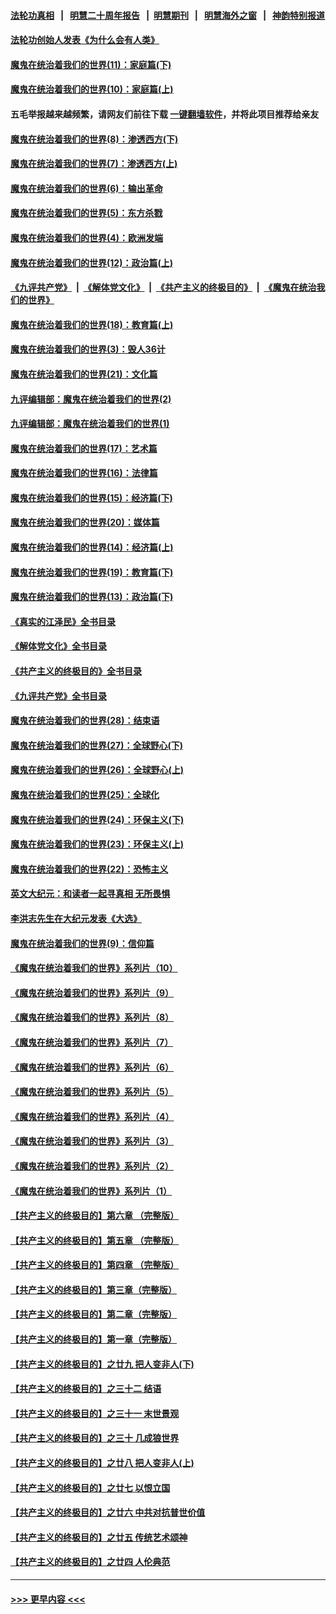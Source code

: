 #### [法轮功真相](https://github.com/gfw-breaker/truth/blob/master/README.md?t=0) &nbsp;&nbsp;|&nbsp;&nbsp; [明慧二十周年报告](https://github.com/gfw-breaker/mh-reports/blob/master/README.md?t=0) &nbsp;&nbsp;|&nbsp;&nbsp;[明慧期刊](https://github.com/gfw-breaker/mh-qikan) &nbsp;&nbsp;|&nbsp;&nbsp; [明慧海外之窗](https://github.com/gfw-breaker/mh-news/blob/master/README.md?t=0) &nbsp;&nbsp;|&nbsp;&nbsp; [神韵特别报道](https://github.com/gfw-breaker/mh-news/blob/master/shenyun.md?t=0)
#### [法轮功创始人发表《为什么会有人类》](../pages/nsc422/n13912117.md?t=04140943) 
#### [魔鬼在统治着我们的世界(11)：家庭篇(下)](../pages/nsc422/n10440961.md?t=04140943) 
#### [魔鬼在统治着我们的世界(10)：家庭篇(上)](../pages/nsc422/n10435448.md?t=04140943) 
#### 五毛举报越来越频繁，请网友们前往下载 [一键翻墙软件](https://github.com/gfw-breaker/ssr-accounts)，并将此项目推荐给亲友
#### [魔鬼在统治着我们的世界(8)：渗透西方(下)](../pages/nsc422/n10429603.md?t=04140943) 
#### [魔鬼在统治着我们的世界(7)：渗透西方(上)](../pages/nsc422/n10426013.md?t=04140943) 
#### [魔鬼在统治着我们的世界(6)：输出革命](../pages/nsc422/n10421536.md?t=04140943) 
#### [魔鬼在统治着我们的世界(5)：东方杀戮](../pages/nsc422/n10417707.md?t=04140943) 
#### [魔鬼在统治着我们的世界(4)：欧洲发端](../pages/nsc422/n10414890.md?t=04140943) 
#### [魔鬼在统治着我们的世界(12)：政治篇(上)](../pages/nsc422/n10444576.md?t=04140943) 
#### [《九评共产党》](https://github.com/begood0513/9ping.md/blob/master/README.md) &nbsp;|&nbsp; [《解体党文化》](../../../../jtdwh.md/blob/master/README.md)  &nbsp;|&nbsp; [《共产主义的终极目的》](../../../../gczydzjmd.md/blob/master/README.md) &nbsp;|&nbsp; [《魔鬼在统治我们的世界》](../../../../mgztzwmdsj.md/blob/master/README.md) 
#### [魔鬼在统治着我们的世界(18)：教育篇(上)](../pages/nsc422/n10526970.md?t=04140943) 
#### [魔鬼在统治着我们的世界(3)：毁人36计](../pages/nsc422/n10411583.md?t=04140943) 
#### [魔鬼在统治着我们的世界(21)：文化篇](../pages/nsc422/n10597706.md?t=04140943) 
#### [九评编辑部：魔鬼在统治着我们的世界(2)](../pages/nsc422/n10410036.md?t=04140943) 
#### [九评编辑部：魔鬼在统治着我们的世界(1)](../pages/nsc422/n10406825.md?t=04140943) 
#### [魔鬼在统治着我们的世界(17)：艺术篇](../pages/nsc422/n10499093.md?t=04140943) 
#### [魔鬼在统治着我们的世界(16)：法律篇](../pages/nsc422/n10485969.md?t=04140943) 
#### [魔鬼在统治着我们的世界(15)：经济篇(下)](../pages/nsc422/n10469975.md?t=04140943) 
#### [魔鬼在统治着我们的世界(20)：媒体篇](../pages/nsc422/n10586579.md?t=04140943) 
#### [魔鬼在统治着我们的世界(14)：经济篇(上)](../pages/nsc422/n10457370.md?t=04140943) 
#### [魔鬼在统治着我们的世界(19)：教育篇(下)](../pages/nsc422/n10564808.md?t=04140943) 
#### [魔鬼在统治着我们的世界(13)：政治篇(下)](../pages/nsc422/n10448270.md?t=04140943) 
#### [《真实的江泽民》全书目录](../pages/nsc422/n13721399.md?t=04140943) 
#### [《解体党文化》全书目录](../pages/nsc422/n13721157.md?t=04140943) 
#### [《共产主义的终极目的》全书目录](../pages/nsc422/n13721048.md?t=04140943) 
#### [《九评共产党》全书目录](../pages/nsc422/n13708085.md?t=04140943) 
#### [魔鬼在统治着我们的世界(28)：结束语](../pages/nsc422/n10936246.md?t=04140943) 
#### [魔鬼在统治着我们的世界(27)：全球野心(下)](../pages/nsc422/n10928319.md?t=04140943) 
#### [魔鬼在统治着我们的世界(26)：全球野心(上)](../pages/nsc422/n10900318.md?t=04140943) 
#### [魔鬼在统治着我们的世界(25)：全球化](../pages/nsc422/n10788205.md?t=04140943) 
#### [魔鬼在统治着我们的世界(24)：环保主义(下)](../pages/nsc422/n10695307.md?t=04140943) 
#### [魔鬼在统治着我们的世界(23)：环保主义(上)](../pages/nsc422/n10688613.md?t=04140943) 
#### [魔鬼在统治着我们的世界(22)：恐怖主义](../pages/nsc422/n10614727.md?t=04140943) 
#### [英文大纪元：和读者一起寻真相 无所畏惧](../pages/nsc422/n12542027.md?t=04140943) 
#### [李洪志先生在大纪元发表《大选》](../pages/nsc422/n12534746.md?t=04140943) 
#### [魔鬼在统治着我们的世界(9)：信仰篇](../pages/nsc422/n10432159.md?t=04140943) 
#### [《魔鬼在统治着我们的世界》系列片（10）](../pages/nsc422/n12292670.md?t=04140943) 
#### [《魔鬼在统治着我们的世界》系列片（9）](../pages/nsc422/n12290859.md?t=04140943) 
#### [《魔鬼在统治着我们的世界》系列片（8）](../pages/nsc422/n12287445.md?t=04140943) 
#### [《魔鬼在统治着我们的世界》系列片（7）](../pages/nsc422/n12283425.md?t=04140943) 
#### [《魔鬼在统治着我们的世界》系列片（6）](../pages/nsc422/n12282314.md?t=04140943) 
#### [《魔鬼在统治着我们的世界》系列片（5）](../pages/nsc422/n12281419.md?t=04140943) 
#### [《魔鬼在统治着我们的世界》系列片（4）](../pages/nsc422/n12274024.md?t=04140943) 
#### [《魔鬼在统治着我们的世界》系列片（3）](../pages/nsc422/n12271322.md?t=04140943) 
#### [《魔鬼在统治着我们的世界》系列片（2）](../pages/nsc422/n12269049.md?t=04140943) 
#### [《魔鬼在统治着我们的世界》系列片（1）](../pages/nsc422/n12267575.md?t=04140943) 
#### [【共产主义的终极目的】第六章 （完整版）](../pages/nsc422/n11428913.md?t=04140943) 
#### [【共产主义的终极目的】第五章 （完整版）](../pages/nsc422/n11428912.md?t=04140943) 
#### [【共产主义的终极目的】第四章 （完整版）](../pages/nsc422/n11428907.md?t=04140943) 
#### [【共产主义的终极目的】第三章（完整版）](../pages/nsc422/n11428848.md?t=04140943) 
#### [【共产主义的终极目的】第二章（完整版）](../pages/nsc422/n11428831.md?t=04140943) 
#### [【共产主义的终极目的】第一章（完整版）](../pages/nsc422/n11417651.md?t=04140943) 
#### [【共产主义的终极目的】之廿九 把人变非人(下)](../pages/nsc422/n11344140.md?t=04140943) 
#### [【共产主义的终极目的】之三十二 结语](../pages/nsc422/n11360535.md?t=04140943) 
#### [【共产主义的终极目的】之三十一 末世景观](../pages/nsc422/n11351129.md?t=04140943) 
#### [【共产主义的终极目的】之三十 几成狼世界](../pages/nsc422/n11348280.md?t=04140943) 
#### [【共产主义的终极目的】之廿八 把人变非人(上)](../pages/nsc422/n11340492.md?t=04140943) 
#### [【共产主义的终极目的】之廿七 以恨立国](../pages/nsc422/n11336944.md?t=04140943) 
#### [【共产主义的终极目的】之廿六 中共对抗普世价值](../pages/nsc422/n11324785.md?t=04140943) 
#### [【共产主义的终极目的】之廿五 传统艺术颂神](../pages/nsc422/n11296396.md?t=04140943) 
#### [【共产主义的终极目的】之廿四 人伦典范](../pages/nsc422/n11296397.md?t=04140943) 

----
#### [ >>> 更早内容 <<< ](../indexes/nsc422-earlier.md)
